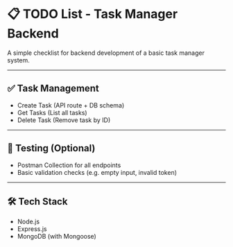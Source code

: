 # 📋 TODO List - Task Manager Backend

A simple checklist for backend development of a basic task manager system.

---


## ✅ Task Management

- Create Task (API route + DB schema)
- Get Tasks (List all tasks)
- Delete Task (Remove task by ID)

---


## 🧪 Testing (Optional)

- Postman Collection for all endpoints
- Basic validation checks (e.g. empty input, invalid token)

---

## 🛠️ Tech Stack

- Node.js
- Express.js
- MongoDB (with Mongoose)




